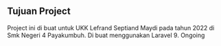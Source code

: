 
## Tujuan Project

Project ini di buat untuk UKK Lefrand Septiand Maydi pada tahun 2022 di Smk Negeri 4 Payakumbuh. Di buat menggunakan Laravel 9. Ongoing

